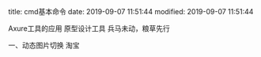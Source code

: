 title: cmd基本命令
date: 2019-09-07 11:51:44
modified:  2019-09-07 11:51:44

Axure工具的应用
原型设计工具
兵马未动，粮草先行

一、动态图片切换
淘宝


